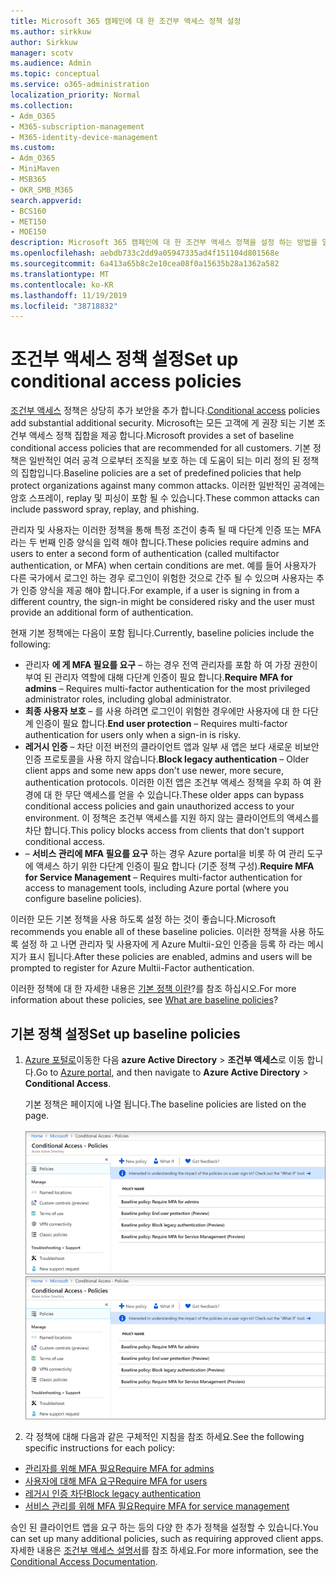 ```yaml
---
title: Microsoft 365 캠페인에 대 한 조건부 액세스 정책 설정
ms.author: sirkkuw
author: Sirkkuw
manager: scotv
ms.audience: Admin
ms.topic: conceptual
ms.service: o365-administration
localization_priority: Normal
ms.collection:
- Adm_O365
- M365-subscription-management
- M365-identity-device-management
ms.custom:
- Adm_O365
- MiniMaven
- MSB365
- OKR_SMB_M365
search.appverid:
- BCS160
- MET150
- MOE150
description: Microsoft 365 캠페인에 대 한 조건부 액세스 정책을 설정 하는 방법을 알아봅니다.
ms.openlocfilehash: aebdb733c2dd9a05947335ad4f151104d801568e
ms.sourcegitcommit: 6a413a65b8c2e10cea08f0a15635b28a1362a582
ms.translationtype: MT
ms.contentlocale: ko-KR
ms.lasthandoff: 11/19/2019
ms.locfileid: "38718832"
---
```

# <a name="set-up-conditional-access-policies"></a><span data-ttu-id="f0122-103">조건부 액세스 정책 설정</span><span class="sxs-lookup"><span data-stu-id="f0122-103">Set up conditional access policies</span></span>

<span data-ttu-id="f0122-104">[조건부 액세스](https://docs.microsoft.com/azure/active-directory/conditional-access/overview) 정책은 상당히 추가 보안을 추가 합니다.</span><span class="sxs-lookup"><span data-stu-id="f0122-104">[Conditional access](https://docs.microsoft.com/azure/active-directory/conditional-access/overview) policies add substantial additional security.</span></span> <span data-ttu-id="f0122-105">Microsoft는 모든 고객에 게 권장 되는 기본 조건부 액세스 정책 집합을 제공 합니다.</span><span class="sxs-lookup"><span data-stu-id="f0122-105">Microsoft provides a set of baseline conditional access policies that are recommended for all customers.</span></span> <span data-ttu-id="f0122-106">기본 정책은 일반적인 여러 공격 으로부터 조직을 보호 하는 데 도움이 되는 미리 정의 된 정책의 집합입니다.</span><span class="sxs-lookup"><span data-stu-id="f0122-106">Baseline policies are a set of predefined policies that help protect organizations against many common attacks.</span></span> <span data-ttu-id="f0122-107">이러한 일반적인 공격에는 암호 스프레이, replay 및 피싱이 포함 될 수 있습니다.</span><span class="sxs-lookup"><span data-stu-id="f0122-107">These common attacks can include password spray, replay, and phishing.</span></span>

<span data-ttu-id="f0122-108">관리자 및 사용자는 이러한 정책을 통해 특정 조건이 충족 될 때 다단계 인증 또는 MFA 라는 두 번째 인증 양식을 입력 해야 합니다.</span><span class="sxs-lookup"><span data-stu-id="f0122-108">These policies require admins and users to enter a second form of authentication (called multifactor authentication, or MFA) when certain conditions are met.</span></span> <span data-ttu-id="f0122-109">예를 들어 사용자가 다른 국가에서 로그인 하는 경우 로그인이 위험한 것으로 간주 될 수 있으며 사용자는 추가 인증 양식을 제공 해야 합니다.</span><span class="sxs-lookup"><span data-stu-id="f0122-109">For example, if a user is signing in from a different country, the sign-in might be considered risky and the user must provide an additional form of authentication.</span></span> 

<span data-ttu-id="f0122-110">현재 기본 정책에는 다음이 포함 됩니다.</span><span class="sxs-lookup"><span data-stu-id="f0122-110">Currently, baseline policies include the following:</span></span>
- <span data-ttu-id="f0122-111">관리자 **에 게 MFA 필요를 요구** &ndash; 하는 경우 전역 관리자를 포함 하 여 가장 권한이 부여 된 관리자 역할에 대해 다단계 인증이 필요 합니다.</span><span class="sxs-lookup"><span data-stu-id="f0122-111">**Require MFA for admins** &ndash; Requires multi-factor authentication for the most privileged administrator roles, including global administrator.</span></span>
- <span data-ttu-id="f0122-112">**최종 사용자 보호** &ndash; 를 사용 하려면 로그인이 위험한 경우에만 사용자에 대 한 다단계 인증이 필요 합니다.</span><span class="sxs-lookup"><span data-stu-id="f0122-112">**End user protection** &ndash; Requires multi-factor authentication for users only when a sign-in is risky.</span></span> 
- <span data-ttu-id="f0122-113">**레거시 인증** &ndash; 차단 이전 버전의 클라이언트 앱과 일부 새 앱은 보다 새로운 비보안 인증 프로토콜을 사용 하지 않습니다.</span><span class="sxs-lookup"><span data-stu-id="f0122-113">**Block legacy authentication** &ndash; Older client apps and some new apps don't use newer, more secure, authentication protocols.</span></span> <span data-ttu-id="f0122-114">이러한 이전 앱은 조건부 액세스 정책을 우회 하 여 환경에 대 한 무단 액세스를 얻을 수 있습니다.</span><span class="sxs-lookup"><span data-stu-id="f0122-114">These older apps can bypass conditional access policies and gain unauthorized access to your environment.</span></span> <span data-ttu-id="f0122-115">이 정책은 조건부 액세스를 지원 하지 않는 클라이언트의 액세스를 차단 합니다.</span><span class="sxs-lookup"><span data-stu-id="f0122-115">This policy blocks access from clients that don't support conditional access.</span></span> 
- <span data-ttu-id="f0122-116">&ndash; **서비스 관리에 MFA 필요를 요구** 하는 경우 Azure portal을 비롯 하 여 관리 도구에 액세스 하기 위한 다단계 인증이 필요 합니다 (기준 정책 구성).</span><span class="sxs-lookup"><span data-stu-id="f0122-116">**Require MFA for Service Management** &ndash; Requires multi-factor authentication for access to management tools, including Azure portal (where you configure baseline policies).</span></span> 

<span data-ttu-id="f0122-117">이러한 모든 기본 정책을 사용 하도록 설정 하는 것이 좋습니다.</span><span class="sxs-lookup"><span data-stu-id="f0122-117">Microsoft recommends you enable all of these baseline policies.</span></span> <span data-ttu-id="f0122-118">이러한 정책을 사용 하도록 설정 하 고 나면 관리자 및 사용자에 게 Azure Multii-요인 인증을 등록 하 라는 메시지가 표시 됩니다.</span><span class="sxs-lookup"><span data-stu-id="f0122-118">After these policies are enabled, admins and users will be prompted to register for Azure Multii-Factor authentication.</span></span>

<span data-ttu-id="f0122-119">이러한 정책에 대 한 자세한 내용은 [기본 정책 이란](https://docs.microsoft.com/azure/active-directory/conditional-access/concept-baseline-protection)?를 참조 하십시오.</span><span class="sxs-lookup"><span data-stu-id="f0122-119">For more information about these policies, see [What are baseline policies](https://docs.microsoft.com/azure/active-directory/conditional-access/concept-baseline-protection)?</span></span>


## <a name="set-up-baseline-policies"></a><span data-ttu-id="f0122-120">기본 정책 설정</span><span class="sxs-lookup"><span data-stu-id="f0122-120">Set up baseline policies</span></span>

1. <span data-ttu-id="f0122-121">[Azure 포털로](https://portal.azure.com)이동한 다음 **azure Active Directory** \> **조건부 액세스**로 이동 합니다.</span><span class="sxs-lookup"><span data-stu-id="f0122-121">Go to [Azure portal](https://portal.azure.com), and then navigate to **Azure Active Directory** \> **Conditional Access**.</span></span>
    
    <span data-ttu-id="f0122-122">기본 정책은 페이지에 나열 됩니다.</span><span class="sxs-lookup"><span data-stu-id="f0122-122">The baseline policies are listed on the page.</span></span> <br/> <br/>
    <span data-ttu-id="f0122-123">![조건부 액세스에 대 한 기준 정책을 나열 하는 페이지입니다.](media/baslinepolicies.png)</span><span class="sxs-lookup"><span data-stu-id="f0122-123">![Page that lists baseline policies for conditional access.](media/baslinepolicies.png)</span></span>
1. <span data-ttu-id="f0122-124">각 정책에 대해 다음과 같은 구체적인 지침을 참조 하세요.</span><span class="sxs-lookup"><span data-stu-id="f0122-124">See the following specific instructions for each policy:</span></span>

  - [<span data-ttu-id="f0122-125">관리자를 위해 MFA 필요</span><span class="sxs-lookup"><span data-stu-id="f0122-125">Require MFA for admins</span></span>](https://docs.microsoft.com/azure/active-directory/conditional-access/howto-baseline-protect-administrators)
- [<span data-ttu-id="f0122-126">사용자에 대해 MFA 요구</span><span class="sxs-lookup"><span data-stu-id="f0122-126">Require MFA for users</span></span>](https://docs.microsoft.com/azure/active-directory/conditional-access/howto-baseline-protect-end-users)  
 - [<span data-ttu-id="f0122-127">레거시 인증 차단</span><span class="sxs-lookup"><span data-stu-id="f0122-127">Block legacy authentication</span></span>](https://docs.microsoft.com/azure/active-directory/conditional-access/howto-baseline-protect-legacy-auth)
  - [<span data-ttu-id="f0122-128">서비스 관리를 위해 MFA 필요</span><span class="sxs-lookup"><span data-stu-id="f0122-128">Require MFA for service management</span></span>](https://docs.microsoft.com/azure/active-directory/conditional-access/howto-baseline-protect-azure)

<span data-ttu-id="f0122-129">승인 된 클라이언트 앱을 요구 하는 등의 다양 한 추가 정책을 설정할 수 있습니다.</span><span class="sxs-lookup"><span data-stu-id="f0122-129">You can set up many additional policies, such as requiring approved client apps.</span></span> <span data-ttu-id="f0122-130">자세한 내용은 [조건부 액세스 설명서](https://docs.microsoft.com/azure/active-directory/conditional-access/)를 참조 하세요.</span><span class="sxs-lookup"><span data-stu-id="f0122-130">For more information, see the [Conditional Access Documentation](https://docs.microsoft.com/azure/active-directory/conditional-access/).</span></span>
